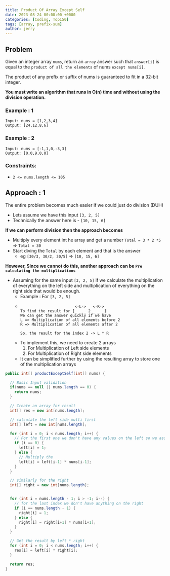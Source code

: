 ```yaml
---
title: Product Of Array Except Self
date: 2023-08-24 00:00:00 +0000
categories: [Coding, Top150]
tags: [array, prefix-sum]
author: jerry
---
```


## Problem

Given an integer array `nums`, return an `array` answer such that `answer[i]` is equal to the `product of all the elements` of nums `except nums[i]`.

The product of any prefix or suffix of nums is guaranteed to fit in a 32-bit integer.

**You must write an algorithm that runs in O(n) time and without using the division operation.**

### Example : 1
```textmate
Input: nums = [1,2,3,4]
Output: [24,12,8,6]
```

### Example : 2
```textmate
Input: nums = [-1,1,0,-3,3]
Output: [0,0,9,0,0]
```

### Constraints:
- `2 <= nums.length <= 105`

## Approach : 1 

The entire problem becomes much easier if we could just do division (DUH)

- Lets assume we have this input `[3, 2, 5]`
- Technically the answer here is - `[10, 15, 6]`

**If we can perform division then the approach becomes** 
- Multiply every element int he array and get a number `Total = 3 * 2 *5` => `Total = 30`
- Start diving the `Total` by each element and that is the answer
  - eg `[30/3, 30/2, 30/5]` => `[10, 15, 6]`

**However, Since we cannot do this, another approach can be `Pre calculating the multiplications`**

- Assuming for the same input `[3, 2, 5]` if we calculate the multiplication of everything on the left side and multiplication of everything on the right side that would be enough.
  - Example : For `[3, 2, 5]` 
  - ```textmate
                            <-L->   <-R->
    To find the result for [_ _ _ 2 _ _ _]
    We can get the answer quickly if we have
    L => Multiplication of all elements before 2
    R => Multiplication of all elements after 2
    
    So, the result for the index 2 -> L * R
    ```
  - To implement this, we need to create 2 arrays 
    1. For Multiplication of Left side elements
    2. For Multiplication of Right side elements
  - It can be simplified further by using the resulting array to store one of the multiplication arrays

```java
public int[] productExceptSelf(int[] nums) {

  // Basic Input validation
  if(nums == null || nums.length == 0) {
    return nums;
  }

  // Create an array for result
  int[] res = new int[nums.length];

  // calculate the left side multi first
  int[] left = new int[nums.length];

  for (int i = 0; i < nums.length; i++) {
    // For the first one we don't have any values on the left so we assume 1
    if (i == 0) {
      left[i] = 1;
    } else {
      // Multiply the
      left[i] = left[i-1] * nums[i-1];
    }
  }

  // similarly for the right
  int[] right = new int[nums.length];


  for (int i = nums.length - 1; i > -1; i--) {
    // for the last index we don't have anything on the right
    if (i == nums.length - 1) {
      right[i] = 1;
    } else {
      right[i] = right[i+1] * nums[i+1];
    }
  }

  // Get the result by left * right
  for (int i = 0; i < nums.length; i++) {
    res[i] = left[i] * right[i];
  }

  return res;
}
```
